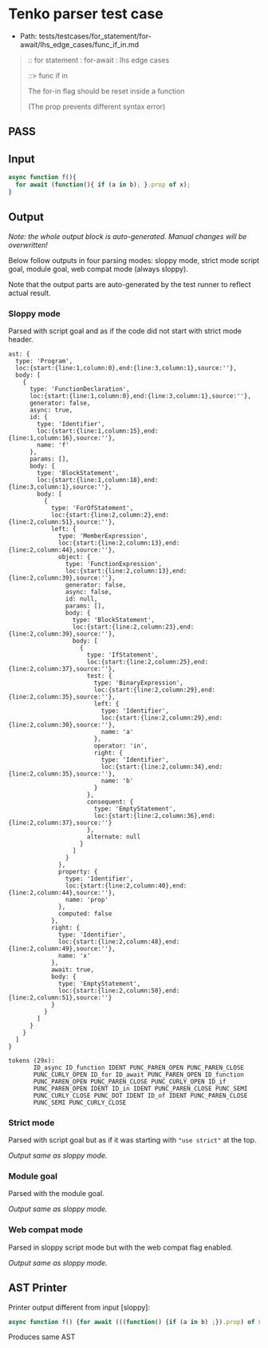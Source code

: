 # Tenko parser test case

- Path: tests/testcases/for_statement/for-await/lhs_edge_cases/func_if_in.md

> :: for statement : for-await : lhs edge cases
>
> ::> func if in
>
> The for-in flag should be reset inside a function
>
> (The prop prevents different syntax error)

## PASS

## Input

`````js
async function f(){
  for await (function(){ if (a in b); }.prop of x);
}
`````

## Output

_Note: the whole output block is auto-generated. Manual changes will be overwritten!_

Below follow outputs in four parsing modes: sloppy mode, strict mode script goal, module goal, web compat mode (always sloppy).

Note that the output parts are auto-generated by the test runner to reflect actual result.

### Sloppy mode

Parsed with script goal and as if the code did not start with strict mode header.

`````
ast: {
  type: 'Program',
  loc:{start:{line:1,column:0},end:{line:3,column:1},source:''},
  body: [
    {
      type: 'FunctionDeclaration',
      loc:{start:{line:1,column:0},end:{line:3,column:1},source:''},
      generator: false,
      async: true,
      id: {
        type: 'Identifier',
        loc:{start:{line:1,column:15},end:{line:1,column:16},source:''},
        name: 'f'
      },
      params: [],
      body: {
        type: 'BlockStatement',
        loc:{start:{line:1,column:18},end:{line:3,column:1},source:''},
        body: [
          {
            type: 'ForOfStatement',
            loc:{start:{line:2,column:2},end:{line:2,column:51},source:''},
            left: {
              type: 'MemberExpression',
              loc:{start:{line:2,column:13},end:{line:2,column:44},source:''},
              object: {
                type: 'FunctionExpression',
                loc:{start:{line:2,column:13},end:{line:2,column:39},source:''},
                generator: false,
                async: false,
                id: null,
                params: [],
                body: {
                  type: 'BlockStatement',
                  loc:{start:{line:2,column:23},end:{line:2,column:39},source:''},
                  body: [
                    {
                      type: 'IfStatement',
                      loc:{start:{line:2,column:25},end:{line:2,column:37},source:''},
                      test: {
                        type: 'BinaryExpression',
                        loc:{start:{line:2,column:29},end:{line:2,column:35},source:''},
                        left: {
                          type: 'Identifier',
                          loc:{start:{line:2,column:29},end:{line:2,column:30},source:''},
                          name: 'a'
                        },
                        operator: 'in',
                        right: {
                          type: 'Identifier',
                          loc:{start:{line:2,column:34},end:{line:2,column:35},source:''},
                          name: 'b'
                        }
                      },
                      consequent: {
                        type: 'EmptyStatement',
                        loc:{start:{line:2,column:36},end:{line:2,column:37},source:''}
                      },
                      alternate: null
                    }
                  ]
                }
              },
              property: {
                type: 'Identifier',
                loc:{start:{line:2,column:40},end:{line:2,column:44},source:''},
                name: 'prop'
              },
              computed: false
            },
            right: {
              type: 'Identifier',
              loc:{start:{line:2,column:48},end:{line:2,column:49},source:''},
              name: 'x'
            },
            await: true,
            body: {
              type: 'EmptyStatement',
              loc:{start:{line:2,column:50},end:{line:2,column:51},source:''}
            }
          }
        ]
      }
    }
  ]
}

tokens (29x):
       ID_async ID_function IDENT PUNC_PAREN_OPEN PUNC_PAREN_CLOSE
       PUNC_CURLY_OPEN ID_for ID_await PUNC_PAREN_OPEN ID_function
       PUNC_PAREN_OPEN PUNC_PAREN_CLOSE PUNC_CURLY_OPEN ID_if
       PUNC_PAREN_OPEN IDENT ID_in IDENT PUNC_PAREN_CLOSE PUNC_SEMI
       PUNC_CURLY_CLOSE PUNC_DOT IDENT ID_of IDENT PUNC_PAREN_CLOSE
       PUNC_SEMI PUNC_CURLY_CLOSE
`````

### Strict mode

Parsed with script goal but as if it was starting with `"use strict"` at the top.

_Output same as sloppy mode._

### Module goal

Parsed with the module goal.

_Output same as sloppy mode._

### Web compat mode

Parsed in sloppy script mode but with the web compat flag enabled.

_Output same as sloppy mode._

## AST Printer

Printer output different from input [sloppy]:

````js
async function f() {for await (((function() {if (a in b) ;}).prop) of x) ;}
````

Produces same AST
